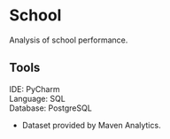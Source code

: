 # School
Analysis of school performance.

## Tools
IDE: PyCharm  
Language: SQL  
Database: PostgreSQL   
* Dataset provided by Maven Analytics.

